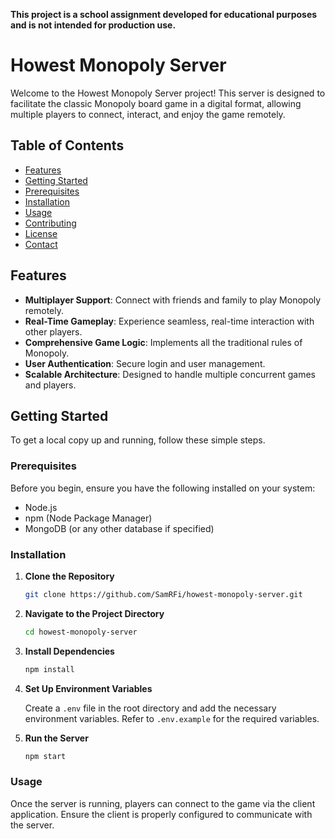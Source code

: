 **This project is a school assignment developed for educational purposes and is not intended for production use.**

# Howest Monopoly Server

Welcome to the Howest Monopoly Server project! This server is designed to facilitate the classic Monopoly board game in a digital format, allowing multiple players to connect, interact, and enjoy the game remotely.

## Table of Contents

- [Features](#features)
- [Getting Started](#getting-started)
- [Prerequisites](#prerequisites)
- [Installation](#installation)
- [Usage](#usage)
- [Contributing](#contributing)
- [License](#license)
- [Contact](#contact)

## Features

- **Multiplayer Support**: Connect with friends and family to play Monopoly remotely.
- **Real-Time Gameplay**: Experience seamless, real-time interaction with other players.
- **Comprehensive Game Logic**: Implements all the traditional rules of Monopoly.
- **User Authentication**: Secure login and user management.
- **Scalable Architecture**: Designed to handle multiple concurrent games and players.

## Getting Started

To get a local copy up and running, follow these simple steps.

### Prerequisites

Before you begin, ensure you have the following installed on your system:

- Node.js
- npm (Node Package Manager)
- MongoDB (or any other database if specified)

### Installation

1. **Clone the Repository**

    ```sh
    git clone https://github.com/SamRFi/howest-monopoly-server.git
    ```

2. **Navigate to the Project Directory**

    ```sh
    cd howest-monopoly-server
    ```

3. **Install Dependencies**

    ```sh
    npm install
    ```

4. **Set Up Environment Variables**

    Create a `.env` file in the root directory and add the necessary environment variables. Refer to `.env.example` for the required variables.

5. **Run the Server**

    ```sh
    npm start
    ```

### Usage

Once the server is running, players can connect to the game via the client application. Ensure the client is properly configured to communicate with the server.
